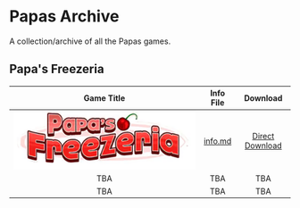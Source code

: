 # Papas Archive
A collection/archive of all the Papas games.
## Papa's Freezeria

| Game Title    | Info File    | Download   | 
| :-------------: |:-------------:| :-------------:|
|![img](https://raw.githubusercontent.com/PapasArchive/PapasArchive.github.io/main/Papa's%20Freezeria/papa2x.png)| [info.md](https://github.com/PapasArchive/PapasArchive.github.io/blob/main/Papa's%20Freezeria/info.md) |[Direct Download](https://github.com/PapasArchive/PapasArchive.github.io/raw/main/Papa's%20Freezeria/Papas%20Freezeria.swf) |
| TBA    | TBA      |   TBA |
| TBA  | TBA       |    TBA |
